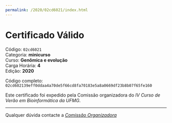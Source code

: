 ```yaml
---
permalink: /2020/02cd6021/index.html
---
```


# Certificado Válido

Código: `02cd6021`<br>
Categoria: **minicurso**<br>
Curso: **Genômica e evolução**<br>
Carga Horária: **4**<br>
Edição: **2020**<br>


Código completo: `02cd602139eff0ddaa4a70de5f66cd8fa70183e5a8a0669df23b8b07f65fe160`


Este certificado foi expedido pela Comissão organizadora do *IV Curso de Verão em Bioinformática da UFMG*.

----

Qualquer dúvida contacte a [_Comissão Organizadora_](<mailto:cursobioinfoufmg@gmail.com$subject=[Certificados]>)

